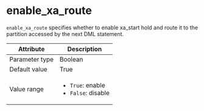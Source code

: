 # enable_xa_route

`enable_xa_route` specifies whether to enable xa_start hold and route it to the partition accessed by the next DML statement.

| Attribute | Description |
|----------|---------|
| Parameter type | Boolean |
| Default value | True |
| Value range | <ul><li>`True`: enable</li><li>`False`: disable</li></ul> |
